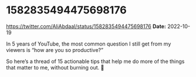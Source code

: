 # 1582835494475698176
https://twitter.com/AliAbdaal/status/1582835494475698176
**Date:** 2022-10-19

In 5 years of YouTube, the most common question I still get from my viewers is “how are you so productive?”

So here’s a thread of 15 actionable tips that help me do more of the things that matter to me, without burning out. 🧵
